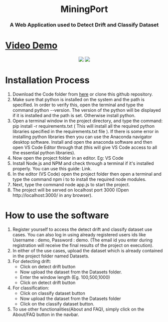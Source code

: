 <h1 align="center">MiningPort</h1>

<h3 align="center">A Web Application used to Detect Drift and Classify Dataset</h3>

# [Video Demo](https://drive.google.com/file/d/1U-Qa-TiNM0yMg5Zl7Idwx7ht3AhiJFEz/view?usp=sharing)

<p align="center">
<img src="https://media.giphy.com/media/nJMt99rlbl4KQ7b4TF/giphy.gif">
<img src="https://media.giphy.com/media/Vfvt9AeSlLwMeW0Zjh/giphy.gif">
</p>
	
# Installation Process
1. Download the Code folder from [here](https://drive.google.com/drive/folders/17T6AFhPrAt_8PGyWBrneISJrU2L9o1bl?usp=sharing) or clone this github repository.
1. Make sure that python is installed on the system and the path is specified. In order to verify this, open the terminal and type the command python --version. The version of the python will be displayed if it is installed and the path is set. Otherwise install python. 
1. Open a terminal window in the project directory, and type the command: pip install -r requirements.txt ( This will install all the required python libraries specified in the requirements.txt file ).  If there is some error in installing python libraries then you can use the Anaconda navigator desktop software. Install and open the anaconda software and then open VS Code Editor through that (this will give VS Code access to all the essential python libraries).
1. Now open the project folder in an editor. Eg: VS Code
1. Install Node.js and NPM and check through a terminal if it's installed properly. You can use this guide: Link.
1. In the editor (VS Code) open the project folder then open a terminal and type the command npm i to to install the required node modules.
1. Next, type the command node app.js to start the project.
1. The project will be served on localhost port 3000 (Open http://localhost:3000/ in any browser).


# How to use the software
1. Register yourself to access the detect drift and classify dataset use cases. You can also log in using already registered users ids like Username : demo, Password : demo. 
(The email id you enter during registration will receive the final results of the project on execution).
1. In either of the use cases, upload the dataset which is already contained in the project folder named Datasets.
1. For detecting drift: 
	* Click on detect drift button
	* Now upload the dataset from the Datasets folder.
	* Enter the window length (Eg. 100,500,1000)
	* Click on detect drift button
1. For classification: 
	* Click on classify dataset button
	* Now upload the dataset from the Datasets folder
	* Click on the classify dataset button.
1. To use other functionalities(About and FAQ), simply click on the About/FAQ button in the navbar. 



